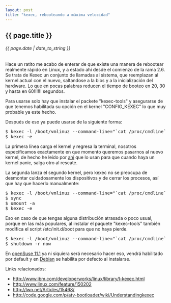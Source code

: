 ```yaml
---
layout: post
title: "kexec, rebooteando a máxima velocidad"
---
```


## {{ page.title }}
###### {{ page.date | date_to_string }}

Hace un ratito me acabo de enterar de que existe una manera de rebootear realmente rápido en Linux, y a estado ahí desde el comienzo de la rama 2.6. Se trata de Kexec un conjunto de llamadas al sistema, que reemplazan al kernel actual con el nuevo, saltandose a la bios y a la inicialización del hardware. Lo que en pocas palabras reducen el tiempo de booteo en 20, 30 y hasta en 60!!!!!! segundos.

Para usarse solo hay que instalar el packete "kexec-tools" y asegurarse de que tenemos habilitada su opción en el kernel "CONFIG_KEXEC" lo que muy probable ya este hecho.


Después de eso ya puede usarse de la siguiente forma:


<pre class="sh_sh">
$ kexec -l /boot/vmlinuz --command-line="`cat /proc/cmdline`" --initrd=/boot/initrd
$ kexec -e
</pre>

La primera línea carga el kernel y regresa la terminal, nosotros especificamos exactamente en que momento queremos pasarnos al nuevo kernel, de hecho he leído por <a href="http://www.redhat.com/docs/en-US/Red_Hat_Enterprise_MRG/1.0/html/Realtime_Tuning_Guide/sect-Realtime_Tuning_Guide-Realtime_Specific_Tuning-Using_kdump_and_kexec_with_the_RT_kernel.html">ahi</a> que lo usan para que cuando haya un kernel panic, salga otro al rescate.


La segunda lanza el segundo kernel, pero kexec no se preocupa de desmontar cuidadosamente los dispositivos y de cerrar los procesos, así que hay que hacerlo manualmente:


<pre class="sh_sh">
$ kexec -l /boot/vmlinuz --command-line="`cat /proc/cmdline`" --initrd=/boot/initrd
$ sync
$ umount -a
$ kexec -e
</pre>

Eso en caso de que tengas alguna distribución atrasada o poco usual, porque en las más populares, al instalar el paquete "kexec-tools" también modifica el script /etc/init.d/boot para que no haya pierde.


<pre class="sh_sh">
$ kexec -l /boot/vmlinuz --command-line="`cat /proc/cmdline`" --initrd=/boot/initrd
$ shutdown -r now
</pre>

En <a href="http://lizards.opensuse.org/2008/10/13/automatic-reboot-with-kexec/">openSuse 11.1</a> ya ni siquiera será necesario hacer eso, vendrá habilitado por default y en <a href="http://bugs.debian.org/cgi-bin/bugreport.cgi?bug">Debian</a> se habilita por defecto al instalarse.

Links relacionados:


- <http://www.ibm.com/developerworks/linux/library/l-kexec.html>
- <http://www.linux.com/feature/150202>
- <http://lwn.net/Articles/15468/>
- <http://code.google.com/p/atv-bootloader/wiki/Understandingkexec>

